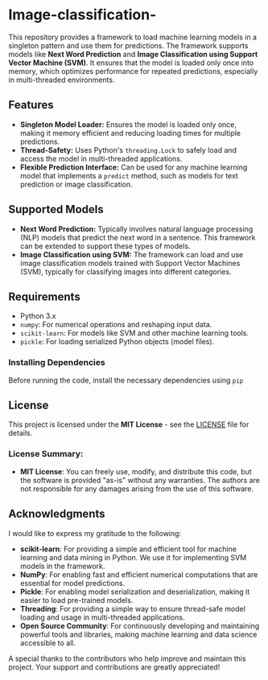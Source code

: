 # Image-classification-

This repository provides a framework to load machine learning models in a singleton pattern and use them for predictions. The framework supports models like **Next Word Prediction** and **Image Classification using Support Vector Machine (SVM)**. It ensures that the model is loaded only once into memory, which optimizes performance for repeated predictions, especially in multi-threaded environments.

## Features

- **Singleton Model Loader:** Ensures the model is loaded only once, making it memory efficient and reducing loading times for multiple predictions.
- **Thread-Safety:** Uses Python's `threading.Lock` to safely load and access the model in multi-threaded applications.
- **Flexible Prediction Interface:** Can be used for any machine learning model that implements a `predict` method, such as models for text prediction or image classification.

## Supported Models

- **Next Word Prediction:** Typically involves natural language processing (NLP) models that predict the next word in a sentence. This framework can be extended to support these types of models.
- **Image Classification using SVM:** The framework can load and use image classification models trained with Support Vector Machines (SVM), typically for classifying images into different categories.

## Requirements

- Python 3.x
- `numpy`: For numerical operations and reshaping input data.
- `scikit-learn`: For models like SVM and other machine learning tools.
- `pickle`: For loading serialized Python objects (model files).

### Installing Dependencies

Before running the code, install the necessary dependencies using `pip`

## License

This project is licensed under the **MIT License** - see the [LICENSE](LICENSE) file for details.

### License Summary:

- **MIT License**: You can freely use, modify, and distribute this code, but the software is provided "as-is" without any warranties. The authors are not responsible for any damages arising from the use of this software.

## Acknowledgments

I would like to express my gratitude to the following:

- **scikit-learn**: For providing a simple and efficient tool for machine learning and data mining in Python. We use it for implementing SVM models in the framework.
- **NumPy**: For enabling fast and efficient numerical computations that are essential for model predictions.
- **Pickle**: For enabling model serialization and deserialization, making it easier to load pre-trained models.
- **Threading**: For providing a simple way to ensure thread-safe model loading and usage in multi-threaded applications.
- **Open Source Community**: For continuously developing and maintaining powerful tools and libraries, making machine learning and data science accessible to all.

A special thanks to the contributors who help improve and maintain this project. Your support and contributions are greatly appreciated!
